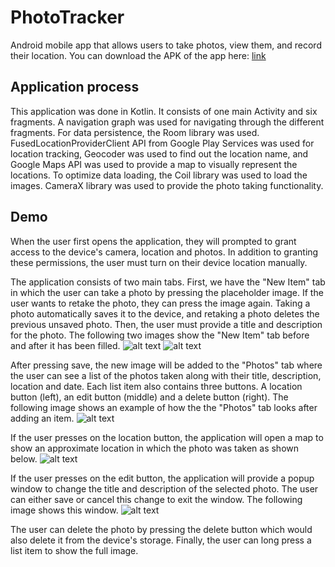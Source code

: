 # PhotoTracker  
Android mobile app that allows users to take photos, view them, and record their location. You can download the APK of the app here: [link](https://docs.google.com/uc?export=download&id=1VFyhvJHVMwDRoRdVdwSFvmKY5MUtIPVJ)

## Application process
This application was done in Kotlin. It consists of one main Activity and six fragments. A navigation graph was used for navigating through the different fragments. For data persistence, the Room library was used. FusedLocationProviderClient API from Google Play Services was used for location tracking, Geocoder was used to find out the location name, and Google Maps API was used to provide a map to visually represent the locations. To optimize data loading, the Coil library was used to load the images. CameraX library was used to provide the photo taking functionality.

## Demo
When the user first opens the application, they will prompted to grant access to the device's camera, location and photos. In addition to granting these permissions, the user must turn on their device location manually.

The application consists of two main tabs. First, we have the "New Item" tab in which the user can take a photo by pressing the placeholder image. If the user wants to retake the photo, they can press the image again. Taking a photo automatically saves it to the device, and retaking a photo deletes the previous unsaved photo. Then, the user must provide a title and description for the photo. The following two images show the "New Item" tab before and after it has been filled.
![alt text](https://raw.githubusercontent.com/ricardoliu99/PhotoTracker/master/examples_images/new_item.jpg?raw=true)
![alt text](https://raw.githubusercontent.com/ricardoliu99/PhotoTracker/master/examples_images/new_item_filled.jpg?raw=true)

After pressing save, the new image will be added to the "Photos" tab where the user can see a list of the photos taken along with their title, description, location and date. Each list item also contains three buttons. A location button (left), an edit button (middle) and a delete button (right). The following image shows an example of how the the "Photos" tab looks after adding an item.
![alt text](https://raw.githubusercontent.com/ricardoliu99/PhotoTracker/master/examples_images/gallery.jpg?raw=true)


If the user presses on the location button, the application will open a map to show an approximate location in which the photo was taken as shown below.
![alt text](https://raw.githubusercontent.com/ricardoliu99/PhotoTracker/master/examples_images/location.jpg?raw=true)


If the user presses on the edit button, the application will provide a popup window to change the title and description of the selected photo. The user can either save or cancel this change to exit the window. The following image shows this window.
![alt text](https://raw.githubusercontent.com/ricardoliu99/PhotoTracker/master/examples_images/edit.jpg?raw=true)

The user can delete the photo by pressing the delete button which would also delete it from the device's storage. Finally, the user can long press a list item to show the full image.
